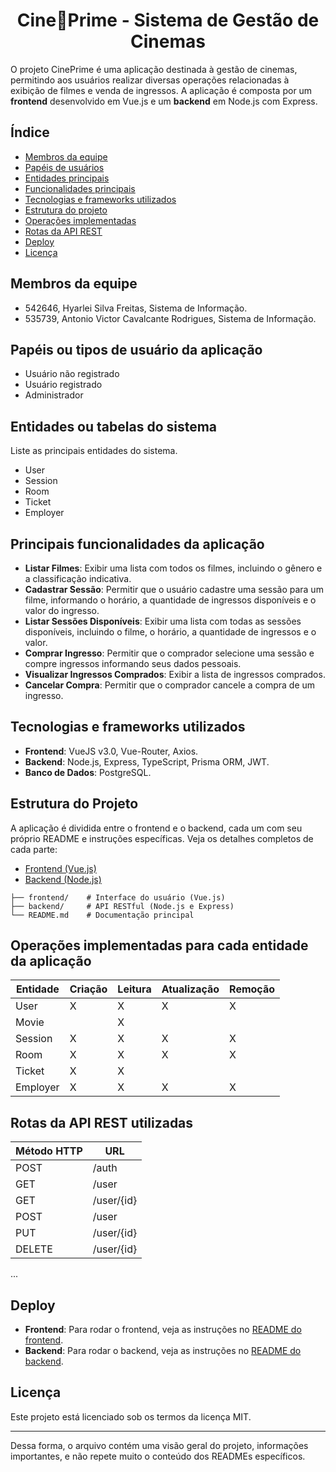 <h1 align="center">Cine🍿Prime - Sistema de Gestão de Cinemas</h1>

O projeto CinePrime é uma aplicação destinada à gestão de cinemas, permitindo aos usuários realizar diversas operações relacionadas à exibição de filmes e venda de ingressos. A aplicação é composta por um **frontend** desenvolvido em Vue.js e um **backend** em Node.js com Express.

## Índice

- [Membros da equipe](#membros-da-equipe)
- [Papéis de usuários](#papéis-ou-tipos-de-usuário-da-aplicação)
- [Entidades principais](#entidades-ou-tabelas-do-sistema)
- [Funcionalidades principais](#principais-funcionalidades-da-aplicação)
- [Tecnologias e frameworks utilizados](#tecnologias-e-frameworks-utilizados)
- [Estrutura do projeto](#estrutura-do-projeto)
- [Operações implementadas](#operações-implementadas-para-cada-entidade-da-aplicação)
- [Rotas da API REST](#rotas-da-api-rest-utilizadas)
- [Deploy](#deploy)
- [Licença](#licença)

## Membros da equipe

- 542646, Hyarlei Silva Freitas, Sistema de Informação.
- 535739, Antonio Victor Cavalcante Rodrigues, Sistema de Informação.

## Papéis ou tipos de usuário da aplicação

- Usuário não registrado
- Usuário registrado
- Administrador

## Entidades ou tabelas do sistema

Liste as principais entidades do sistema.

- User
- Session
- Room
- Ticket
- Employer

## Principais funcionalidades da aplicação

- **Listar Filmes**: Exibir uma lista com todos os filmes, incluindo o gênero e a classificação indicativa.
- **Cadastrar Sessão**: Permitir que o usuário cadastre uma sessão para um filme, informando o horário, a quantidade de ingressos disponíveis e o valor do ingresso.
- **Listar Sessões Disponíveis**: Exibir uma lista com todas as sessões disponíveis, incluindo o filme, o horário, a quantidade de ingressos e o valor.
- **Comprar Ingresso**: Permitir que o comprador selecione uma sessão e compre ingressos informando seus dados pessoais.
- **Visualizar Ingressos Comprados**: Exibir a lista de ingressos comprados.
- **Cancelar Compra**: Permitir que o comprador cancele a compra de um ingresso.

## Tecnologias e frameworks utilizados

- **Frontend**: VueJS v3.0, Vue-Router, Axios.
- **Backend**: Node.js, Express, TypeScript, Prisma ORM, JWT.
- **Banco de Dados**: PostgreSQL.

## Estrutura do Projeto

A aplicação é dividida entre o frontend e o backend, cada um com seu próprio README e instruções específicas. Veja os detalhes completos de cada parte:

- [Frontend (Vue.js)](./frontend/README.md)
- [Backend (Node.js)](./backend/README.md)

```
├── frontend/    # Interface do usuário (Vue.js)
├── backend/     # API RESTful (Node.js e Express)
└── README.md    # Documentação principal
```

## Operações implementadas para cada entidade da aplicação

| Entidade| Criação | Leitura | Atualização | Remoção |
| --- | --- | --- | --- | --- |
| User     |  X  |  X  |  X  |  X  |
| Movie    |     |  X  |     |     |
| Session  |  X  |  X  |  X  |  X  |
| Room     |  X  |  X  |  X  |  X  |
| Ticket   |  X  |  X  |     |     |
| Employer |  X  |  X  |  X  |  X  |

## Rotas da API REST utilizadas

| Método HTTP | URL |
| --- | --- |
| POST | /auth |
| GET | /user |
| GET | /user/{id} |
| POST | /user |
| PUT | /user/{id} |
| DELETE | /user/{id} |
...

## Deploy

- **Frontend**: Para rodar o frontend, veja as instruções no [README do frontend](./frontend/README.md).
- **Backend**: Para rodar o backend, veja as instruções no [README do backend](./backend/README.md).

## Licença

Este projeto está licenciado sob os termos da licença MIT.

---

Dessa forma, o arquivo contém uma visão geral do projeto, informações importantes, e não repete muito o conteúdo dos READMEs específicos.